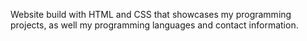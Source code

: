 Website build with HTML and CSS that showcases my programming projects, as well my programming languages and contact information.
